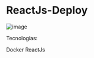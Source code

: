 # ReactJs-Deploy

![image](https://user-images.githubusercontent.com/25290972/142279031-8470b5f3-cd4d-46e6-a937-0c5cd9ffb8c3.png)

Tecnologias: 

Docker
ReactJs


